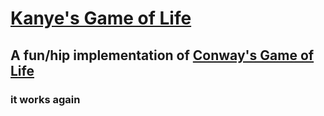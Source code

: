 # [Kanye's Game of Life](https://cleathers.github.io/kanyes_game_of_life/)

## A fun/hip implementation of [Conway's Game of Life](https://en.wikipedia.org/wiki/Conway's_Game_of_Life)
### it works again
